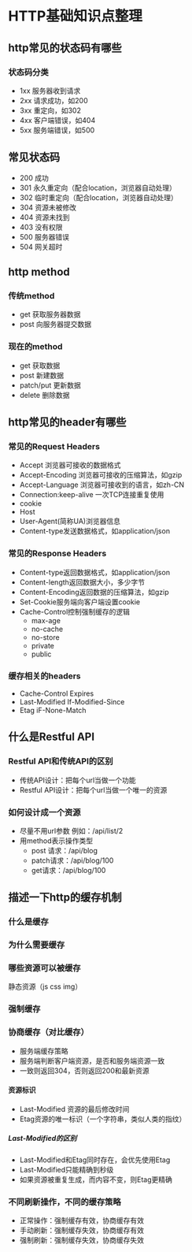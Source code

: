 # HTTP基础知识点整理

## http常见的状态码有哪些

### 状态码分类 

- 1xx 服务器收到请求
- 2xx 请求成功，如200
- 3xx 重定向，如302
- 4xx 客户端错误，如404
- 5xx 服务端错误，如500
  
## 常见状态码

- 200 成功
- 301 永久重定向（配合location，浏览器自动处理）
- 302 临时重定向（配合location，浏览器自动处理）
- 304 资源未被修改
- 404 资源未找到
- 403 没有权限
- 500 服务器错误
- 504 网关超时

## http method

### 传统method

- get 获取服务器数据
- post 向服务器提交数据

### 现在的method

- get 获取数据
- post 新建数据
- patch/put 更新数据
- delete 删除数据

## http常见的header有哪些

### 常见的Request Headers

- Accept 浏览器可接收的数据格式
- Accept-Encoding 浏览器可接收的压缩算法，如gzip
- Accept-Language 浏览器可接收到的语言，如zh-CN
- Connection:keep-alive 一次TCP连接重复使用
- cookie 
- Host
- User-Agent(简称UA)浏览器信息
- Content-type发送数据格式，如application/json

### 常见的Response Headers

- Content-type返回数据格式，如application/json
- Content-length返回数据大小，多少字节
- Content-Encoding返回数据的压缩算法，如gzip
- Set-Cookie服务端向客户端设置cookie
- Cache-Control控制强制缓存的逻辑
  - max-age
  - no-cache
  - no-store
  - private
  - public

### 缓存相关的headers

- Cache-Control  Expires
- Last-Modified  If-Modified-Since
- Etag           iF-None-Match

## 什么是Restful API

### Restful API和传统API的区别

- 传统API设计：把每个url当做一个功能
- Restful API设计：把每个url当做一个唯一的资源

### 如何设计成一个资源

- 尽量不用url参数  例如：/api/list/2
- 用method表示操作类型
  - post 请求：/api/blog
  - patch请求：/api/blog/100
  - get请求：/api/blog/100

## 描述一下http的缓存机制

### 什么是缓存

### 为什么需要缓存

### 哪些资源可以被缓存

静态资源（js css img）

### 强制缓存

### 协商缓存（对比缓存）

- 服务端缓存策略
- 服务端判断客户端资源，是否和服务端资源一致
- 一致则返回304，否则返回200和最新资源

#### 资源标识

- Last-Modified 资源的最后修改时间
- Etag资源的唯一标识（一个字符串，类似人类的指纹）

##### Last-Modified的区别

- Last-Modified和Etag同时存在，会优先使用Etag
- Last-Modified只能精确到秒级
- 如果资源被重复生成，而内容不变，则Etag更精确

### 不同刷新操作，不同的缓存策略

- 正常操作：强制缓存有效，协商缓存有效
- 手动刷新：强制缓存失效，协商缓存有效
- 强制刷新：强制缓存失效，协商缓存失效